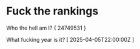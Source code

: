 # Fuck the rankings

Who the hell am I?
{ 24749531 }

What fucking year is it?
[ 2025-04-05T22:00:00Z ]
